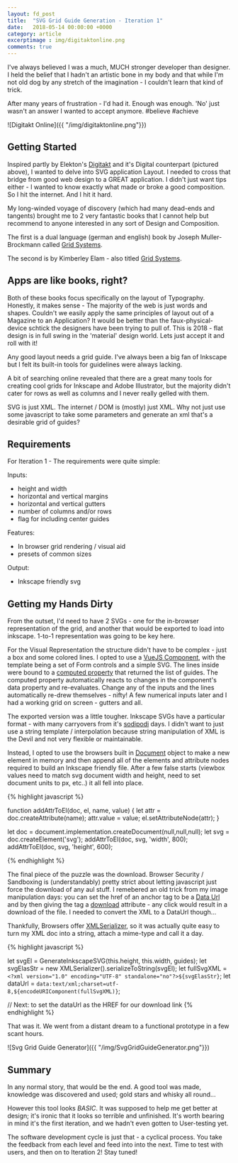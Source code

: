 ```yaml
---
layout: fd_post
title:  "SVG Grid Guide Generation - Iteration 1"
date:   2018-05-14 00:00:00 +0000
category: article
excerptimage : img/digitaktonline.png
comments: true
---
```


I've always believed I was a much, MUCH stronger developer than designer. I held the belief that I hadn't an artistic bone in my body and that while I'm not old dog by any stretch of the imagination - I couldn't learn that kind of trick. 

After many years of frustration - I'd had it. Enough was enough. 'No' just wasn't an answer I wanted to accept anymore. #believe #achieve

![Digitakt Online]({{ "/img/digitaktonline.png"}})

## Getting Started

Inspired partly by Elekton's [Digitakt][digitakt] and it's Digital counterpart (pictured above), I wanted to delve into SVG application Layout. I needed to cross that bridge from good web design to a GREAT application. I didn't just want tips either - I wanted to know exactly what made or broke a good composition. So I hit the internet. And I hit it hard.

My long-winded voyage of discovery (which had many dead-ends and tangents) brought me to 2 very fantastic books that I cannot help but recommend to anyone interested in any sort of Design and Composition.

The first is a dual language (german and english) book by Joseph Muller-Brockmann called [Grid Systems][gridsystem1].

The second is by Kimberley Elam - also titled [Grid Systems][gridsystem2].

## Apps are like books, right?
Both of these books focus specifically on the layout of Typography. Honestly, it makes sense - The majority of the web is just words and shapes. Couldn't we easily apply the same principles of layout out of a Magazine to an Application? It would be better than the faux-physical-device schtick the designers have been trying to pull of. This is 2018 - flat design is in full swing in the 'material' design world. Lets just accept it and roll with it!

Any good layout needs a grid guide. I've always been a big fan of Inkscape but I felt its built-in tools for guidelines were always lacking.
 
A bit of searching online revealed that there are a great many tools for creating cool grids for Inkscape and Adobe Illustrator, but the majority didn't cater for rows as well as columns and I never really gelled with them.

SVG is just XML. The internet / DOM is (mostly) just XML. Why not just use some javascript to take some parameters and generate an xml that's a desirable grid of guides?

## Requirements
For Iteration 1 - The requirements were quite simple:

Inputs:
* height and width
* horizontal and vertical margins
* horizontal and vertical gutters
* number of columns and/or rows
* flag for including center guides

Features:
* In browser grid rendering / visual aid
* presets of common sizes

Output:
* Inkscape friendly svg

## Getting my Hands Dirty
From the outset, I'd need to have 2 SVGs - one for the in-browser representation of the grid, and another that would be exported to load into inkscape. 
1-to-1 representation was going to be key here.

For the Visual Representation the structure didn't have to be complex - just a box and some colored lines. I opted to use a [VueJS Component][component], with the template being a set of Form controls and a simple SVG. The lines inside were bound to a [computed property][computedproperty] that returned the list of guides. The computed property automatically reacts to changes in the component's data property and re-evaluates. Change any of the inputs and the lines automatically re-drew themselves - nifty! A few numerical inputs later and I had a working grid on screen - gutters and all.

The exported version was a little tougher. Inkscape SVGs have a particular format - with many carryovers from it's [sodipodi][sodipodi] days. 
I didn't want to just use a string template / interpolation because string manipulation of XML is the Devil and not very flexible or maintainable. 

Instead, I opted to use the browsers built in [Document][document] object to make a new element in memory and then append all of the elements and attribute nodes required to build an Inkscape friendly file.
After a few false starts (viewbox values need to match svg document width and height, need to set document units to px, etc..) it all fell into place.

{% highlight javascript %}

function addAttrToEl(doc, el, name, value) {
    let attr = doc.createAttribute(name);
    attr.value = value;
    el.setAttributeNode(attr);
}

let doc = document.implementation.createDocument(null,null,null);
let svg = doc.createElement('svg');
addAttrToEl(doc, svg, 'width', 800);
addAttrToEl(doc, svg, 'height', 600);

{% endhighlight %}

The final piece of the puzzle was the download. Browser Security / Sandboxing is (understandably) pretty strict about letting javascript just force the download of any aul stuff. I remebered an old trick from my image manipulation days: you can set the href of an anchor tag to be a [Data Url][dataurl] and by then giving the tag a [download][download] attribute - any click would result in a download of the file. I needed to convert the XML to a DataUrl though... 

Thankfully, Browsers offer [XMLSerializer][xmlserializer], so it was actually quite easy to turn my XML doc into a string, attach a mime-type and call it a day.

{% highlight javascript %}

let svgEl = GenerateInkscapeSVG(this.height, this.width, guides);
let svgElasStr = new XMLSerializer().serializeToString(svgEl);
let fullSvgXML = `<?xml version="1.0" encoding="UTF-8" standalone="no"?>${svgElasStr}`;
let dataUrl = `data:text/xml;charset=utf-8,${encodeURIComponent(fullSvgXML)}`;

// Next: to set the dataUrl as the HREF for our download link
{% endhighlight %}

That was it. We went from a distant dream to a functional prototype in a few scant hours.

![Svg Grid Guide Generator]({{ "/img/SvgGridGuideGenerator.png"}})

## Summary

In any normal story, that would be the end. A good tool was made, knowledge was discovered and used; gold stars and whisky all round...

However this tool looks *BASIC*. It was supposed to help me get better at design; it's ironic that it looks so terrible and unfinished.
It's worth bearing in mind it's the first iteration, and we hadn't even gotten to User-testing yet.

The software development cycle is just that - a cyclical process.
You take the feedback from each level and feed into into the next.
Time to test with users, and then on to Iteration 2!
Stay tuned!

[digitakt]: https://www.elektron.se/products/digitakt/
[gridsystem1]: https://www.amazon.com/Grid-Systems-Graphic-Design-Communication/dp/3721201450
[gridsystem2]: https://www.amazon.com/Grid-Systems-Principles-Organizing-Design/dp/1568984650
[sodipodi]: http://wiki.inkscape.org/wiki/index.php/SodiPodi
[document]: https://developer.mozilla.org/en-US/docs/Web/API/Document
[dataurl]: https://developer.mozilla.org/en-US/docs/Web/HTTP/Basics_of_HTTP/Data_URIs
[download]: https://developer.mozilla.org/en-US/docs/Web/HTML/Element/a#attr-download
[xmlserializer]: https://developer.mozilla.org/en-US/docs/Web/API/XMLSerializer
[component]: https://vuejs.org/v2/guide/components.html
[computedproperty]: https://vuejs.org/v2/guide/computed.html